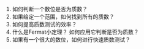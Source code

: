 

1. 如何判断一个数位是否为质数？ 
2. 如果给定一个范围，如何找到所有的质数？ 
3. 如何提高质数测试的效率？ 
4. 什么是Fermat小定理？ 如何应用它判断是否为质数？ 
5. 如果有一个很大的数位，如何进行快速质数测试？
